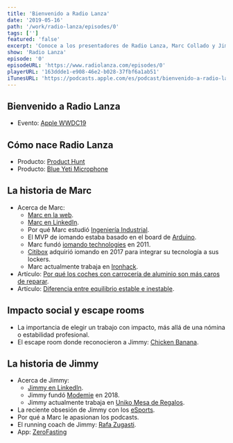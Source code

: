 ```yaml
---
title: 'Bienvenido a Radio Lanza'
date: '2019-05-16'
path: '/work/radio-lanza/episodes/0'
tags: ['']
featured: 'false'
excerpt: 'Conoce a los presentadores de Radio Lanza, Marc Collado y Jimmy Flores. Entre otras cosas, te harás una idea de lo mal de la cabeza que están, conocerás un poco sobre las mil y una aventuras que han tenido en el mundo startup. Pero sobretodo, descubrirás como una fan-girl de Jimmy le encontró en un escape room de Barcelona llamado Chicken Banana.'
show: 'Radio Lanza'
episode: '0'
episodeURL: 'https://www.radiolanza.com/episodes/0'
playerURL: '163ddde1-e908-46e2-b028-37fbf6a1ab51'
iTunesURL: 'https://podcasts.apple.com/es/podcast/bienvenido-a-radio-lanza/id1468000755?i=1000441148333'
---
```


## Bienvenido a Radio Lanza

- Evento: [Apple WWDC19](https://developer.apple.com/wwdc19/)

## Cómo nace Radio Lanza

- Producto: [Product Hunt](https://www.producthunt.com)
- Producto: [Blue Yeti Microphone](https://www.bluedesigns.com/products/yeti/)

## La historia de Marc

- Acerca de Marc:
  - [Marc en la web](https://www.collado.io/).
  - [Marc en LinkedIn](https://www.linkedin.com/in/marccollado/).
  - Por qué Marc estudió [Ingeniería Industrial](https://es.wikipedia.org/wiki/Ingenier%C3%ADa_industrial_en_Espa%C3%B1a).
  - El MVP de iomando estaba basado en el board de [Arduino](https://www.arduino.cc/).
  - Marc fundó [iomando technologies](https://www.iomando.com/) en 2011.
  - [Citibox](https://citibox.com/) adquirió iomando en 2017 para integrar su tecnología a sus lockers.
  - Marc actualmente trabaja en [Ironhack](https://www.ironhack.com).
- Artículo: [Por qué los coches con carrocería de aluminio son más caros de reparar](https://teslamotorsclub.com/tmc/threads/cost-of-repair-crazy-high.26326/).
- Artículo: [Diferencia entre equilibrio estable e inestable](https://www.quora.com/What-is-the-difference-between-stable-unstable-and-neutral-equillibrium).

## Impacto social y escape rooms

- La importancia de elegir un trabajo con impacto, más allá de una nómina o estabilidad profesional.
- El escape room donde reconocieron a Jimmy: [Chicken Banana](https://www.chickenbanana.com).

## La historia de Jimmy

- Acerca de Jimmy:
  - [Jimmy en LinkedIn](https://www.linkedin.com/in/soyjimmy/).
  - Jimmy fundó [Modemie](http://modemie.com) en 2018.
  - Jimmy actualmente trabaja en [Uniko Mesa de Regalos](http://uniko.co).
- La reciente obsesión de Jimmy con los [eSports](https://en.wikipedia.org/wiki/Esports).
- Por qué a Marc le apasionan los podcasts.
- El running coach de Jimmy: [Rafa Zugasti](https://www.instagram.com/rafazugasti/).
- App: [ZeroFasting](https://www.zerofasting.com)
